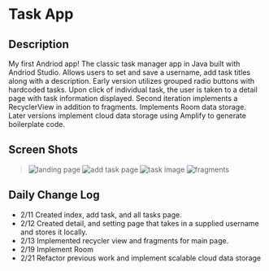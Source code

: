 # Task App

## Description
My first Andriod app! The classic task manager app in Java built with Andriod Studio.  Allows users to set and save a username, add task titles along with a description.  Early version utilizes grouped radio buttons with hardcoded tasks.  Upon click of individual task, the user is taken to a detail page with task information displayed.  Second iteration implements a RecyclerView in addition to fragments.  Implements Room data storage.  Later versions implement cloud data storage using Amplify to generate boilerplate code.

## Screen Shots
> ![landing page](assets/main.png)
> ![add task page](assets/addTask.png)
> ![task image](assets/allTasks.png)
> ![fragments](assets/fragments.png)
 
## Daily Change Log
- 2/11 Created index, add task, and all tasks page.
- 2/12 Created detail, and setting page that takes in a supplied username and stores it locally.
- 2/13 Implemented recycler view and fragments for main page.
- 2/19 Implement Room
- 2/21 Refactor previous work and implement scalable cloud data storage